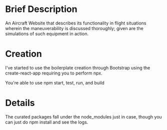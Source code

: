# Brief Description
An Aircraft Website that describes its functionality in flight situations wherein the maneuverability is discussed thoroughly; given are the simulations of such equipment in action.

# Creation
I've started to use the boilerplate creation through Bootstrap using the create-react-app requiring you to perform npx.

You're able to use npm start, test, run, and build

# Details
The curated packages fall under the node_modules just in case, though you can just do npm install and see the logs.
